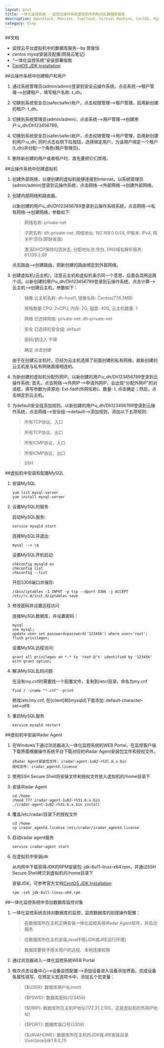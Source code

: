 ```yaml
---
layout: post
title: 一体化监控系统 - 监控云操作系统虚拟机中的MySQL数据库服务
description: OpenStack, Monitor, TopCloud, Virtual Machine, CentOS, MySQL
category: blog
---
```


##文档
* 监控云平台虚拟机中的数据库服务--by 房俊恒
* centos mysql安装及配置(网易云笔记)
* "一体化监控系统"安装部署指南
* [CentOS JDK Installation](http://docs.oracle.com/javase/8/docs/technotes/guides/install/linux_jdk.html#BJFJHFDD)

##云操作系统中创建租户和用户
1. 通过系统管理员(admin/admin)登录到安全云操作系统，点击系统-->租户管理-->创建租户，填写租户名称: t_dh。

2. 切换到系统安全员(safer/safer)账户，点击权限管理-->租户管理，启用新创建的租户: t_dh。

3. 切换到系统管理员(admin/admin)，点击系统-->用户管理-->创建用户:u_dh/Dh123456789。

4. 切换到系统安全员(safer/safer)账户，点击权限管理-->用户管理，启用新创建的用户:u_dh; 同时点击右侧下拉按钮，选择绑定用户，为该用户绑定一个租户(t_dh)并分配一个角色(租户管理员)。

5. 删除新创建的用户或者租户时，首先要把它们禁用。

##云操作系统中创建虚拟机
1. 创建外部网络，以便创建的虚拟机能够连接到Internet。以系统管理员(admin/admin)登录到云操作系统，点击网络-->外部网络-->创建外部网络。

2. 创建内部网络和路由器。

    以新创建的用户u_dh/Dh123456789登录到云操作系统系统，点击网络-->私有网络-->创建网络，参数如下:

    > 网络名称: private-net

    > 子网名称: dh-private-net, 网络地址: 192.168.0.0/24, IP版本: IPv4, 网关IP:空白(即缺省值)

    > 激活DHCP保持勾选状态, 分配地址池:空白, DNS域名解析服务: 61.139.2.69

    点击路由-->创建路由，把新创建的路由绑定到外部网络。

3. 创建虚拟机(云主机)，注意云主机和虚拟机表示同一个意思，后面会混用这两个词。以新创建的用户u_dh/Dh123456789登录到云操作系统，点击计算-->云主机-->创建云主机，参数如下：
    > 镜像 云主机名称: dh-host1, 镜像名称: Centos(778.3MB)

    > 规格数量 CPU: 2vCPU, 内存: 2G, 磁盘: 40G, 云主机数量: 1

    > 网络 已选择网络: private-net: dh-private-net

    > 安全 已选择的安全组: default

    > 密码/钥注入 不填

    > 确定 点击创建

    由于在创建云主机时，已经为云主机选择了前面创建的私有网络，故新创建的云主机是与私有网络直接相连的。

4. 为新创建的虚拟机分配外网IP。以新创建的用户u_dh/Dh123456789登录到云操作系统; 首先，点击网络-->外网IP-->申请外网IP，会出现"分配外网IP"的对话框，填写参数为资源池: Ext-fddf(外网名称)、数量: 1, 点击确定；然后，点击绑定到云主机。

5. 为default安全组添加规则。以新创建的用户u_dh/Dh123456789登录到云操作系统，点击网络-->安全组-->default-->添加规则，添加以下五项规则:
    > 所有TCP协议、入口

    > 所有TCP协议、出口

    > 所有ICMP协议、入口

    > 所有ICMP协议、出口

    > SSH

##虚拟机中安装和配置MySQL
1. 安装MySQL
    
    ```
    yum list mysql-server
    yum install mysql-server
    ```

2. 设置MySQL的服务

    启动MySQL服务: 
    
    ```
    service mysqld start
    ```

    连接MySQL并退出: 
    
    ```
    mysql --> \q
    ```

    设置MySQL开机启动:
    
    ```
    chkconfig mysqld on
    chkconfig list
    chkconfig --list
    ```
    
    开启3306端口并保存:
    
    ```
    /sbin/iptables -I INPUT -p tcp --dport 3306 -j ACCEPT
    /etc/rc.d/init.d/iptables save
    ```

3. 修改密码并设置远程访问

    连接MySQL数据库，并设置密码：

    ```
    mysql
    use mysql;
    update user set password=password('123456') where user='root';
    flush privileges;
    ```

    设置MySQL远程访问:

    ```
    grant all privileges on *.* to 'root'@'%' identified by '123456' with grant option;
    ```

4. 解决MySQL乱码问题

    在没有my.cnf时需要找一个配置文件，复制到/etc/目录，命名为my.cnf

    ```
    find / -iname "*.cnf" -print
    ```

    修改/etc/my.cnf, 在[client]和[mysqld]下面添加: default-character-set=utf8

5. 重启MySQL服务

    ```
    service mysqld restart
    ```

##虚拟机中安装iRadar Agent

1. 在Windows下通过浏览器进入一体化监控系统的WEB Portal，在监控客户端下载界面根据操作系统平台下载对应的iRadar Agent安装包文件和授权文件。

    ```
    iRadar Agent安装包文件: iradar-agent-1u02-rh3l.6.x.bin
    授权文件: iradar_agentd.license
    ```

2. 使用SSH Secure Shell将安装文件和授权文件放入虚拟机的/home目录下

3. 安装iRadar Agent

    ```
    cd /home
    chmod 777 iradar-agent-1u02-rh31.6.x.bin
    ./iradar-agent-1u02-rh31.6.x.bin install
    ```

4. 覆盖/etc/iradar/目录下的授权文件

    ```
    cd /home
    cp iradar_agentd.license /etc/iradar/iradar_agentd.license
    ```

5. 启动iradar agent服务

    ```
    service iradar-agent start
    ```

6. 在虚拟机中安装jdk

    从内网中下载获得JDK的RPM安装包: jdk-8u11-linux-x64.rpm，并通过SSH Secure Shell拷贝到虚拟机的/home目录下

    安装JDK，可参考官方文档[CentOS JDK Installation](docs.oracle.com/javase/8/docs/technotes/guides/install/linux_jdk.html#BJFJHFDD)

    ```
    rpm -ivh jdk-8ull-linux-x64.rpm
    ```

##一体化监控系统中添加数据库监控对象

1. 一体化监控系统支持对数据库的监控，监控数据库的前提操作配置：

    > 在数据库所在主机正确安装一体化监控系统iRadar Agent软件，并启动服务

    > 在数据库所在主机安装Java环境(JDK或JRE运行环境)

    > 数据库要授予相关用户的远程、本地连接权限

2. 通过浏览器进入一体化监控系统WEB Portal

3. 依次点击设备中心-->设备监控配置-->添加设备进入设备添加界面，完成设备各属性填写，在预定义宏选项卡中，添加五个宏变量：

    > {$USER}: 数据库用户名(root)

    > {$PSWD}: 数据库密码(123456)

    > {$DBIP}: 数据库所在主机IP地址(172.31.2.105，这是虚拟机的外网IP地址)

    > {$PORT}: 数据库端口号(3306)

    > {$JAVAHOME}: 数据库所在主机的JDK或JRE安装目录(/usr/java/jdk1.8.0_11)
